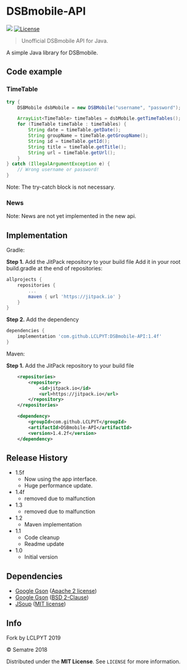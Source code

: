 # DSBmobile-API
[![](https://jitpack.io/v/LCLPYT/DSBmobile-API.svg)](https://jitpack.io/#LCLPYT/DSBmobile-API)
[![License][license-image]][license-url]
> Unofficial DSBmobile API for Java.


A simple Java library for DSBmobile.

## Code example

### TimeTable
```java
try {
	DSBMobile dsbMobile = new DSBMobile("username", "password");

	ArrayList<TimeTable> timeTables = dsbMobile.getTimeTables();
	for (TimeTable timeTable : timeTables) {
		String date = timeTable.getDate();
		String groupName = timeTable.getGroupName();
		String id = timeTable.getId();
		String title = timeTable.getTitle();
		String url = timeTable.getUrl();
	}
} catch (IllegalArgumentException e) {
	// Wrong username or password!
}
```
Note: The try-catch block is not necessary.

### News
Note: News are not yet implemented in the new api.

## Implementation
Gradle:

**Step 1.** Add the JitPack repository to your build file
Add it in your root build.gradle at the end of repositories:
```gradle
allprojects {
	repositories {
		...
		maven { url 'https://jitpack.io' }
	}
}
```
**Step 2.** Add the dependency
```gradle
dependencies {
	implementation 'com.github.LCLPYT:DSBmobile-API:1.4f'
}
```

Maven:

**Step 1.** Add the JitPack repository to your build file
```xml
	<repositories>
		<repository>
		    <id>jitpack.io</id>
		    <url>https://jitpack.io</url>
		</repository>
	</repositories>
```

```xml
	<dependency>
	    <groupId>com.github.LCLPYT</groupId>
	    <artifactId>DSBmobile-API</artifactId>
	    <version>1.4.2f</version>
	</dependency>
```

## Release History
* 1.5f
    * Now using the app interface.
    * Huge performance update.
* 1.4f
    * removed due to malfunction
* 1.3
    * removed due to malfunction
* 1.2
    * Maven implementation
* 1.1
    * Code cleanup
	* Readme update
* 1.0
    * Initial version

## Dependencies
- [Google Gson](https://github.com/google/gson) ([Apache 2 license](https://github.com/google/gson/blob/master/LICENSE))
- [Google Gson](https://github.com/hsiafan/requests) ([BSD 2-Clause](https://github.com/hsiafan/requests/blob/master/LICENSE))
- [JSoup](https://jsoup.org/) ([MIT license](https://jsoup.org/license))

## Info
Fork by LCLPYT 2019

© Sematre 2018

Distributed under the **MIT License**. See ``LICENSE`` for more information.

[release-image]: https://img.shields.io/github/release/Sematre/DSBmobile-API.svg?style=flat-square
[release-url]: https://github.com/Sematre/DSBmobile-API/releases

[maven-image]: https://img.shields.io/maven-central/v/de.sematre.dsbmobile/DSBmobile-API.svg?style=flat-square
[maven-url]: https://search.maven.org/artifact/de.sematre.dsbmobile/DSBmobile-API/

[travis-image]: https://img.shields.io/travis/com/Sematre/DSBmobile-API.svg?style=flat-square
[travis-url]: https://travis-ci.com/Sematre/DSBmobile-API

[license-image]: https://img.shields.io/github/license/Sematre/DSBmobile-API.svg?style=flat-square
[license-url]: https://github.com/Sematre/DSBmobile-API/blob/master/LICENSE
